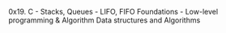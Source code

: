 0x19. C - Stacks, Queues - LIFO, FIFO
Foundations - Low-level programming & Algorithm  Data structures and Algorithms
